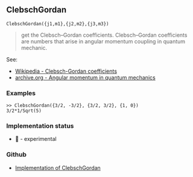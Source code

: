 ## ClebschGordan 

```
ClebschGordan({j1,m1},{j2,m2},{j3,m3})
```

> get the Clebsch–Gordan coefficients. Clebsch–Gordan coefficients are numbers that arise in angular momentum coupling in quantum mechanic.

See:  
* [Wikipedia - Clebsch-Gordan coefficients](https://en.wikipedia.org/wiki/Clebsch%E2%80%93Gordan_coefficients)  
* [archive.org - Angular momentum in quantum mechanics](https://archive.org/details/angularmomentumi0000edmo/page/n5/mode/2up)

### Examples

```  
>> ClebschGordan({3/2, -3/2}, {3/2, 3/2}, {1, 0}) 
3/2*1/Sqrt(5)
```

### Implementation status

* &#x1F9EA; - experimental

### Github

* [Implementation of ClebschGordan](https://github.com/axkr/symja_android_library/blob/master/symja_android_library/matheclipse-core/src/main/java/org/matheclipse/core/builtin/QuantumPhysicsFunctions.java#L29) 
